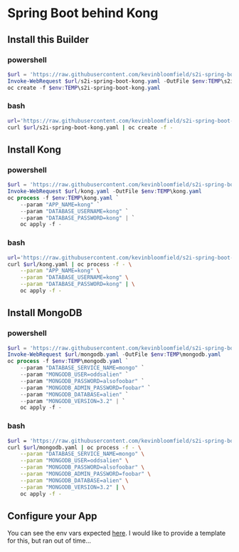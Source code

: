 # Spring Boot behind Kong


## Install this Builder
### powershell
```powershell
$url = 'https://raw.githubusercontent.com/kevinbloomfield/s2i-spring-boot-kong/master'
Invoke-WebRequest $url/s2i-spring-boot-kong.yaml -OutFile $env:TEMP\s2i-spring-boot-kong.yaml
oc create -f $env:TEMP\s2i-spring-boot-kong.yaml
```
### bash
```bash
url='https://raw.githubusercontent.com/kevinbloomfield/s2i-spring-boot-kong/master'
curl $url/s2i-spring-boot-kong.yaml | oc create -f -
```

## Install Kong
### powershell
```powershell
$url = 'https://raw.githubusercontent.com/kevinbloomfield/s2i-spring-boot-kong/master'
Invoke-WebRequest $url/kong.yaml -OutFile $env:TEMP\kong.yaml
oc process -f $env:TEMP\kong.yaml `
    --param "APP_NAME=kong" `
    --param "DATABASE_USERNAME=kong" `
    --param "DATABASE_PASSWORD=kong" | `
    oc apply -f -
```
### bash
```bash
url='https://raw.githubusercontent.com/kevinbloomfield/s2i-spring-boot-kong/master'
curl $url/kong.yaml | oc process -f - \
    --param "APP_NAME=kong" \
    --param "DATABASE_USERNAME=kong" \
    --param "DATABASE_PASSWORD=kong" | \
    oc apply -f -
```
## Install MongoDB
### powershell
```powershell
$url = 'https://raw.githubusercontent.com/kevinbloomfield/s2i-spring-boot-kong/master'
Invoke-WebRequest $url/mongodb.yaml -OutFile $env:TEMP\mongodb.yaml
oc process -f $env:TEMP\mongodb.yaml `
    --param "DATABASE_SERVICE_NAME=mongo" `
    --param "MONGODB_USER=oddsalien" `
    --param "MONGODB_PASSWORD=alsofoobar" `
    --param "MONGODB_ADMIN_PASSWORD=foobar" `
    --param "MONGODB_DATABASE=alien" `
    --param "MONGODB_VERSION=3.2" | `
    oc apply -f -
```
### bash
```bash
$url = 'https://raw.githubusercontent.com/kevinbloomfield/s2i-spring-boot-kong/master'
curl $url/mongodb.yaml | oc process -f - \
    --param "DATABASE_SERVICE_NAME=mongo" \
    --param "MONGODB_USER=oddsalien" \
    --param "MONGODB_PASSWORD=alsofoobar" \
    --param "MONGODB_ADMIN_PASSWORD=foobar" \
    --param "MONGODB_DATABASE=alien" \
    --param "MONGODB_VERSION=3.2" | \
    oc apply -f -
```

## Configure your App
You can see the env vars expected [here](https://github.com/lucastheisen/s2i-spring-boot-kong/blob/master/s2i/bin/run).  I would like to provide a template for this, but ran out of time...
